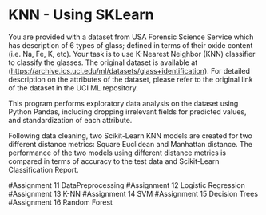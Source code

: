 # KNN - Using SKLearn

You are provided with a dataset from USA Forensic Science Service which has description of 6 types of 
glass; defined in terms of their oxide content (i.e. Na, Fe, K, etc). Your task is to use K-Nearest Neighbor (KNN) 
classifier to classify the glasses. The original dataset is available at 
(https://archive.ics.uci.edu/ml/datasets/glass+identification). For detailed description on the attributes of the dataset, 
please refer to the original link of the dataset in the UCI ML repository.

This program performs exploratory data analysis on the dataset using Python Pandas, including dropping irrelevant fields for predicted values, and standardization of each attribute.

Following data cleaning, two Scikit-Learn KNN models are created for two different distance metrics: Square Euclidean and Manhattan distance. The performance of the two models using different distance metrics is compared in terms of accuracy to the test data and Scikit-Learn Classification Report.

#Assignment 11 DataPreprocessing
#Assignment 12 Logistic Regression
#Assignment 13 K-NN
#Assignment 14 SVM
#Assignment 15 Decision Trees
#Assignment 16 Random Forest

